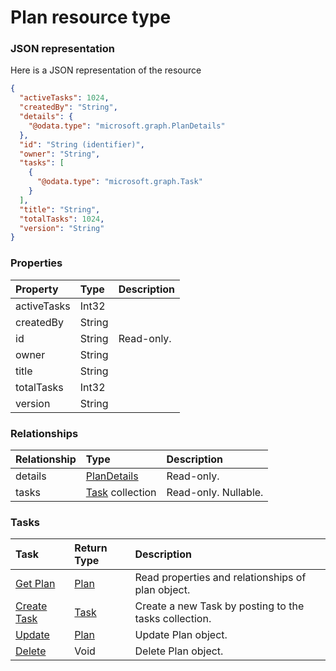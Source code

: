 # Plan resource type



### JSON representation

Here is a JSON representation of the resource

<!-- {
  "blockType": "resource",
  "optionalProperties": [
    "tasks"
  ],
  "@odata.type": "microsoft.graph.Plan"
}-->

```json
{
  "activeTasks": 1024,
  "createdBy": "String",
  "details": {
    "@odata.type": "microsoft.graph.PlanDetails"
  },
  "id": "String (identifier)",
  "owner": "String",
  "tasks": [
    {
      "@odata.type": "microsoft.graph.Task"
    }
  ],
  "title": "String",
  "totalTasks": 1024,
  "version": "String"
}

```
### Properties
| Property	   | Type	|Description|
|:---------------|:--------|:----------|
|activeTasks|Int32||
|createdBy|String||
|id|String| Read-only.|
|owner|String||
|title|String||
|totalTasks|Int32||
|version|String||

### Relationships
| Relationship | Type	|Description|
|:---------------|:--------|:----------|
|details|[PlanDetails](plandetails.md)| Read-only.|
|tasks|[Task](task.md) collection| Read-only. Nullable.|

### Tasks

| Task		   | Return Type	|Description|
|:---------------|:--------|:----------|
|[Get Plan](../api/plan_get.md) | [Plan](plan.md) |Read properties and relationships of plan object.|
|[Create Task](../api/plan_post_tasks.md) |[Task](task.md)| Create a new Task by posting to the tasks collection.|
|[Update](../api/plan_update.md) | [Plan](plan.md)	|Update Plan object. |
|[Delete](../api/plan_delete.md) | Void	|Delete Plan object. |

<!-- uuid: 926cfd6b-45b9-42d3-80e7-7665a2514f1e
2015-10-16 16:12:42 UTC -->
<!-- {
  "type": "#page.annotation",
  "description": "Plan resource",
  "keywords": "",
  "section": "documentation",
  "tocPath": ""
}-->